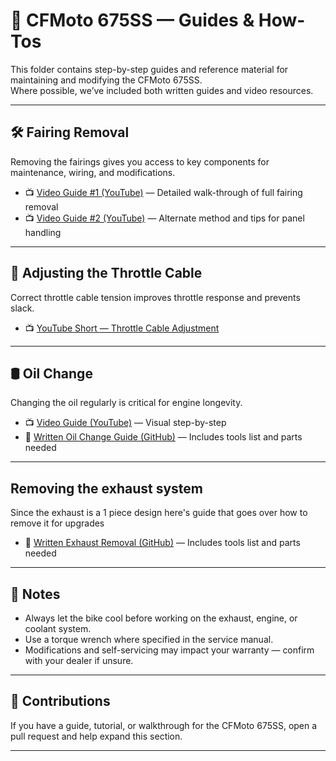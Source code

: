 # 📖 CFMoto 675SS — Guides & How-Tos

This folder contains step-by-step guides and reference material for maintaining and modifying the CFMoto 675SS.  
Where possible, we’ve included both written guides and video resources.

---

## 🛠️ Fairing Removal

Removing the fairings gives you access to key components for maintenance, wiring, and modifications.

- 📺 [Video Guide #1 (YouTube)](https://www.youtube.com/watch?v=kpsW3WbZXg0) — Detailed walk-through of full fairing removal  
- 📺 [Video Guide #2 (YouTube)](https://www.youtube.com/watch?v=UUknhKFFD7A) — Alternate method and tips for panel handling

---

## 🎯 Adjusting the Throttle Cable

Correct throttle cable tension improves throttle response and prevents slack.

- 📺 [YouTube Short — Throttle Cable Adjustment](https://www.youtube.com/shorts/7mPncbxq8Ek)

---

## 🛢️ Oil Change

Changing the oil regularly is critical for engine longevity.

- 📺 [Video Guide (YouTube)](https://www.youtube.com/watch?v=OKGOi2Hq9vY) — Visual step-by-step  
- 📄 [Written Oil Change Guide (GitHub)](https://github.com/Tekgnome-svg/CFMoto-675/blob/main/guides/Oil-Change-Guide.txt) — Includes tools list and parts needed

---

## Removing the exhaust system

Since the exhaust is a 1 piece design here's guide that goes over how to remove it for upgrades

- 📄 [Written Exhaust Removal (GitHub)](https://github.com/Tekgnome-svg/CFMoto-675/blob/main/guides/exhaust-removal-guide.md) — Includes tools list and parts needed

---

## 📌 Notes

- Always let the bike cool before working on the exhaust, engine, or coolant system.  
- Use a torque wrench where specified in the service manual.  
- Modifications and self-servicing may impact your warranty — confirm with your dealer if unsure.

---

## 📣 Contributions

If you have a guide, tutorial, or walkthrough for the CFMoto 675SS, open a pull request and help expand this section.

---
